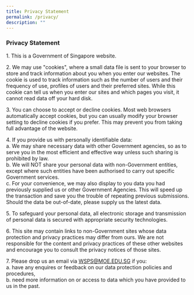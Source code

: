 ```yaml
---
title: Privacy Statement
permalink: /privacy/
description: ""
---
```


### **Privacy Statement**
1\. This is a Government of Singapore website.

2\. We may use "cookies", where a small data file is sent to your browser to store and track information about you when you enter our websites. The cookie is used to track information such as the number of users and their frequency of use, profiles of users and their preferred sites. While this cookie can tell us when you enter our sites and which pages you visit, it cannot read data off your hard disk.

3\. You can choose to accept or decline cookies. Most web browsers automatically accept cookies, but you can usually modify your browser setting to decline cookies if you prefer. This may prevent you from taking full advantage of the website.

4\. If you provide us with personally identifiable data:<br>
a\. We may share necessary data with other Government agencies, so as to serve you in the most efficient and effective way unless such sharing is prohibited by law.<br>
b\. We will NOT share your personal data with non-Government entities, except where such entities have been authorised to carry out specific Government services.<br>
c\. For your convenience, we may also display to you data you had previously supplied us or other Government Agencies. This will speed up the transaction and save you the trouble of repeating previous submissions. Should the data be out-of-date, please supply us the latest data.

5\. To safeguard your personal data, all electronic storage and transmission of personal data is secured with appropriate security technologies.

6\. This site may contain links to non-Government sites whose data protection and privacy practices may differ from ours. We are not responsible for the content and privacy practices of these other websites and encourage you to consult the privacy notices of those sites.

7\. Please drop us an email via [WSPS@MOE.EDU.SG](mailto:WSPS@MOE.EDU.SG) if you:<br>
a\. have any enquires or feedback on our data protection policies and procedures,<br>
b\. need more information on or access to data which you have provided to us in the past.